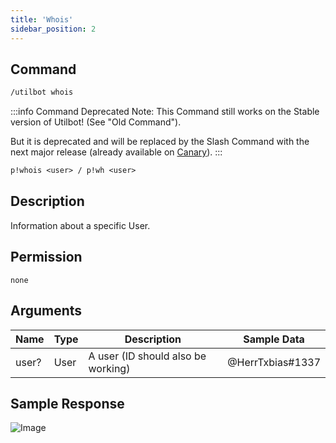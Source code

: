 ```yaml
---
title: 'Whois'
sidebar_position: 2
---
```


## Command
```txt title="Slash Command"
/utilbot whois
```
:::info Command Deprecated
Note: This Command still works on the Stable version of Utilbot! (See "Old Command").

But it is deprecated and will be replaced by the Slash Command with the next major release (already available on [Canary](../../main/bot_versions#utilbot-canary)).
:::
```txt title="Old Command"
p!whois <user> / p!wh <user>
```

## Description
Information about a specific User.

## Permission
` none `

## Arguments
| Name | Type | Description | Sample Data |
| ---- | ---- | ----------- | ----------- |
| user? | User | A user (ID should also be working) | @HerrTxbias#1337 |

## Sample Response
![Image](https://cdn.herrtxbias.net/2021-05-28_fc1377b5-e7a0-4136-b34a-b9b8635adf6a.png)
